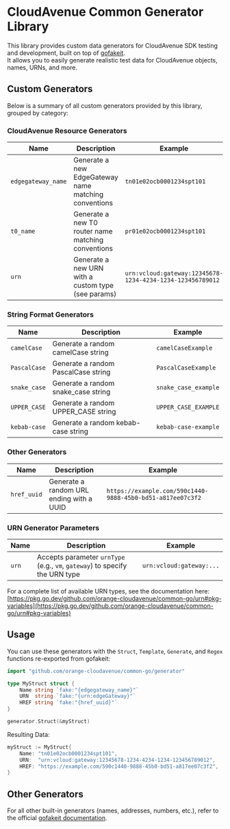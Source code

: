 # CloudAvenue Common Generator Library

This library provides custom data generators for CloudAvenue SDK testing and development, built on top of [gofakeit](https://github.com/brianvoe/gofakeit).  
It allows you to easily generate realistic test data for CloudAvenue objects, names, URNs, and more.

## Custom Generators

Below is a summary of all custom generators provided by this library, grouped by category:

### CloudAvenue Resource Generators

| Name               | Description                                            | Example                                   |
|--------------------|--------------------------------------------------------|-------------------------------------------|
| `edgegateway_name` | Generate a new EdgeGateway name matching conventions   | `tn01e02ocb0001234spt101`                 |
| `t0_name`          | Generate a new T0 router name matching conventions     | `pr01e02ocb0001234spt101`                 |
| `urn`              | Generate a new URN with a custom type (see params)     | `urn:vcloud:gateway:12345678-1234-4234-1234-123456789012` |

### String Format Generators

| Name         | Description                          | Example                 |
|--------------|--------------------------------------|-------------------------|
| `camelCase`  | Generate a random camelCase string   | `camelCaseExample`      |
| `PascalCase` | Generate a random PascalCase string  | `PascalCaseExample`     |
| `snake_case` | Generate a random snake_case string  | `snake_case_example`    |
| `UPPER_CASE` | Generate a random UPPER_CASE string  | `UPPER_CASE_EXAMPLE`    |
| `kebab-case` | Generate a random kebab-case string  | `kebab-case-example`    |

### Other Generators

| Name         | Description                          | Example                 |
|--------------|--------------------------------------|-------------------------|
| `href_uuid`        | Generate a random URL ending with a UUID               | `https://example.com/590c1440-9888-45b0-bd51-a817ee07c3f2` |

### URN Generator Parameters

| Name   | Description                                      | Example                        |
|--------|--------------------------------------------------|--------------------------------|
| `urn`  | Accepts parameter `urnType` (e.g., `vm`, `gateway`) to specify the URN type | `urn:vcloud:gateway:...`       |

For a complete list of available URN types, see the documentation here:  
[https://pkg.go.dev/github.com/orange-cloudavenue/common-go/urn#pkg-variables](https://pkg.go.dev/github.com/orange-cloudavenue/common-go/urn#pkg-variables)

## Usage

You can use these generators with the `Struct`, `Template`, `Generate`, and `Regex` functions re-exported from gofakeit:

```go
import "github.com/orange-cloudavenue/common-go/generator"

type MyStruct struct {
    Name string `fake:"{edgegateway_name}"`
    URN  string `fake:"{urn:edgeGateway}"`
    HREF string `fake:"{href_uuid}"`
}

generator.Struct(&myStruct)
```

Resulting Data:

```go
myStruct := MyStruct{
    Name: "tn01e02ocb0001234spt101",
    URN:  "urn:vcloud:gateway:12345678-1234-4234-1234-123456789012",
    HREF: "https://example.com/590c1440-9888-45b0-bd51-a817ee07c3f2",
}
```

## Other Generators

For all other built-in generators (names, addresses, numbers, etc.), refer to the official [gofakeit documentation](https://github.com/brianvoe/gofakeit).
